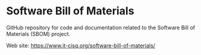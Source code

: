 # Software Bill of Materials 

GitHub repository for code and documentation related to the Software Bill of Materials (SBOM) project.

Web site: https://www.it-cisq.org/software-bill-of-materials/
